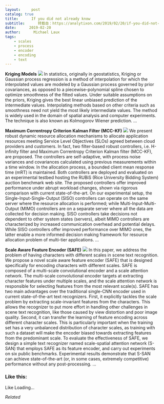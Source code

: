 ```yaml
---
layout:     post
catalog: true
title:      If you did not already know
subtitle:      转载自：https://analytixon.com/2019/02/20/if-you-did-not-already-know-646/
date:      2019-02-20
author:      Michael Laux
tags:
    - scales
    - process
    - encoder
    - encoding
    - text
---
```


**Kriging Models** ![](https://analytixon.files.wordpress.com/2015/01/google.png?w=529)
In statistics, originally in geostatistics, Kriging or Gaussian process regression is a method of interpolation for which the interpolated values are modeled by a Gaussian process governed by prior covariances, as opposed to a piecewise-polynomial spline chosen to optimize smoothness of the fitted values. Under suitable assumptions on the priors, Kriging gives the best linear unbiased prediction of the intermediate values. Interpolating methods based on other criteria such as smoothness need not yield the most likely intermediate values. The method is widely used in the domain of spatial analysis and computer experiments. The technique is also known as Kolmogorov Wiener prediction. … 

**Maximum Correntropy Criterion Kalman Filter (MCC-KF)** ![](https://analytixon.files.wordpress.com/2015/01/google.png?w=529)
We present robust dynamic resource allocation mechanisms to allocate application resources meeting Service Level Objectives (SLOs) agreed between cloud providers and customers. In fact, two filter-based robust controllers, i.e. H-infinity filter and Maximum Correntropy Criterion Kalman filter (MCC-KF), are proposed. The controllers are self-adaptive, with process noise variances and covariances calculated using previous measurements within a time window. In the allocation process, a bounded client mean response time (mRT) is maintained. Both controllers are deployed and evaluated on an experimental testbed hosting the RUBiS (Rice University Bidding System) auction benchmark web site. The proposed controllers offer improved performance under abrupt workload changes, shown via rigorous comparison with current state-of-the-art. On our experimental setup, the Single-Input-Single-Output (SISO) controllers can operate on the same server where the resource allocation is performed; while Multi-Input-Multi-Output (MIMO) controllers are on a separate server where all the data are collected for decision making. SISO controllers take decisions not dependent to other system states (servers), albeit MIMO controllers are characterized by increased communication overhead and potential delays. While SISO controllers offer improved performance over MIMO ones, the latter enable a more informed decision making framework for resource allocation problem of multi-tier applications. … 

**Scale Aware Feature Encoder (SAFE)** ![](https://analytixon.files.wordpress.com/2015/01/google.png?w=529)
In this paper, we address the problem of having characters with different scales in scene text recognition. We propose a novel scale aware feature encoder (SAFE) that is designed specifically for encoding characters with different scales. SAFE is composed of a multi-scale convolutional encoder and a scale attention network. The multi-scale convolutional encoder targets at extracting character features under multiple scales, and the scale attention network is responsible for selecting features from the most relevant scale(s). SAFE has two main advantages over the traditional single-CNN encoder used in current state-of-the-art text recognizers. First, it explicitly tackles the scale problem by extracting scale-invariant features from the characters. This allows the recognizer to put more effort in handling other challenges in scene text recognition, like those caused by view distortion and poor image quality. Second, it can transfer the learning of feature encoding across different character scales. This is particularly important when the training set has a very unbalanced distribution of character scales, as training with such a dataset will make the encoder biased towards extracting features from the predominant scale. To evaluate the effectiveness of SAFE, we design a simple text recognizer named scale-spatial attention network (S-SAN) that employs SAFE as its feature encoder, and carry out experiments on six public benchmarks. Experimental results demonstrate that S-SAN can achieve state-of-the-art (or, in some cases, extremely competitive) performance without any post-processing. … 





### Like this:

Like Loading...


*Related*


